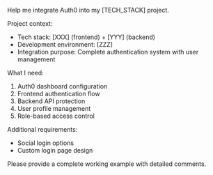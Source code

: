 Help me integrate Auth0 into my [TECH_STACK] project.

Project context:

- Tech stack: [XXX] (frontend) + [YYY] (backend)
- Development environment: [ZZZ]
- Integration purpose: Complete authentication system with user management

What I need:

1. Auth0 dashboard configuration
2. Frontend authentication flow
3. Backend API protection
4. User profile management
5. Role-based access control

Additional requirements:

- Social login options
- Custom login page design

Please provide a complete working example with detailed comments.
